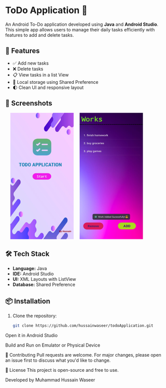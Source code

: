 # ToDo Application 📝

An Android To-Do application developed using **Java** and **Android Studio**. This simple app allows users to manage their daily tasks efficiently with features to add and delete tasks.

## 🚀 Features

- ✅ Add new tasks
- ❌ Delete tasks
- 📋 View tasks in a list View
- 💾 Local storage using Shared Preference
- 🌓 Clean UI and responsive layout

## 📸 Screenshots

&nbsp;&nbsp;&nbsp;&nbsp;<img src="Images/dashboard.jpg" alt="Dashboard" width="200" height="400"/>
&nbsp;&nbsp;&nbsp;&nbsp;<img src="Images/works.jpg" alt="Works" width="200" height="400"/>

## 🛠️ Tech Stack

- **Language:** Java
- **IDE:** Android Studio
- **UI:** XML Layouts with ListView
- **Database:** Shared Preference

## 📦 Installation

1. Clone the repository:
   ```bash
   git clone https://github.com/hussainwaseer/todoApplication.git
Open it in Android Studio

Build and Run on Emulator or Physical Device

🤝 Contributing
Pull requests are welcome. For major changes, please open an issue first to discuss what you'd like to change.

📄 License
This project is open-source and free to use.

Developed by Muhammad Hussain Waseer
